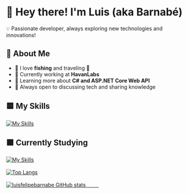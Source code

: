 # 👋 Hey there! I'm Luis (aka Barnabé)  

💡 Passionate developer, always exploring new technologies and innovations!  

## 🚀 About Me  
- 🎣 I love **fishing** and traveling 🚙  
- 🔭 Currently working at **HavanLabs**  
- 🌱 Learning more about **C# and ASP.NET Core Web API**  
- 💬 Always open to discussing tech and sharing knowledge  

## 🟦 My Skills
  [![My Skills](https://skillicons.dev/icons?i=html,css,javascript,mysql,postgres,git,github,vscode)](https://skillicons.dev)<br>
## 🟪 Currently Studying
  [![My Skills](https://skillicons.dev/icons?i=java,idea,cs,dotnet,visualstudio)](https://skillicons.dev)<br>    
        <a href="https://github.com/leotachini">
          <img src="https://github-readme-stats.vercel.app/api/top-langs/?username=luisfelipebarnabe&theme=dark&bg_color=0D1117&text_color=FFFFFF&title_color=FFFFFF&langs_count=6" alt="Top Langs" />
        </a>
        <br>
        <br>
        <a href="https://github.com/luisfelipebarnabe">
            <img src="https://github-readme-stats.vercel.app/api?username=luisfelipebarnabe&show_icons=true&theme=transparent" alt="luisfelipebarnabe GitHub stats"/>
        </a>
